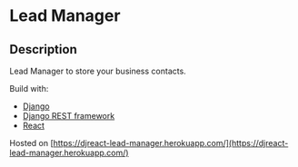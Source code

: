 # Lead Manager

## Description
Lead Manager to store your business contacts.


Build with:
* [Django](https://www.djangoproject.com/)
* [Django REST framework](https://www.django-rest-framework.org/)
* [React](https://reactjs.org/)


Hosted on [https://djreact-lead-manager.herokuapp.com/](https://djreact-lead-manager.herokuapp.com/)
